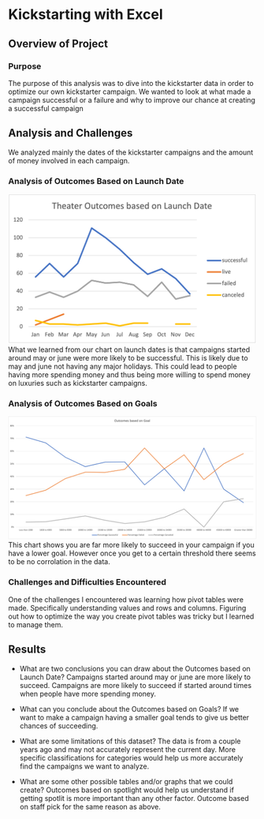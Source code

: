 # Kickstarting with Excel

## Overview of Project

### Purpose
The purpose of this analysis was to dive into the kickstarter data in order to optimize our own kickstarter campaign. We wanted to look at what made a campaign successful or a failure and why to improve our chance at creating a successful campaign

## Analysis and Challenges
We analyzed mainly the dates of the kickstarter campaigns and the amount of money involved in each campaign. 

### Analysis of Outcomes Based on Launch Date
![Chart of outcomes based on launch date](https://github.com/ctabaska/kickstarter-analysis/blob/93f06b649b3e4bda9a0007cb656c67bc1026927a/Theater%20Outcomes%20based%20on%20Launch%20Date.png)
What we learned from our chart on launch dates is that campaigns started around may or june were more likely to be successful. This is likely due to may and june not having any major holidays. This could lead to people having more spending money and thus being more willing to spend money on luxuries such as kickstarter campaigns.

### Analysis of Outcomes Based on Goals
![Chart of outcomes based on goals](https://github.com/ctabaska/kickstarter-analysis/blob/93f06b649b3e4bda9a0007cb656c67bc1026927a/Outcome%20based%20on%20goal.png)
This chart shows you are far more likely to succeed in your campaign if you have a lower goal. However once you get to a certain threshold there seems to be no corrolation in the data. 

### Challenges and Difficulties Encountered
One of the challenges I encountered was learning how pivot tables were made. Specifically understanding values and rows and columns. Figuring out how to optimize the way you create pivot tables was tricky but I learned to manage them.

## Results

- What are two conclusions you can draw about the Outcomes based on Launch Date?
Campaigns started around may or june are more likely to succeed.
Campaigns are more likely to succeed if started around times when people have more spending money.

- What can you conclude about the Outcomes based on Goals?
If we want to make a campaign having a smaller goal tends to give us better chances of succeeding.


- What are some limitations of this dataset?
The data is from a couple years ago and may not accurately represent the current day.
More specific classifications for categories would help us more accurately find the campaigns we want to analyze.

- What are some other possible tables and/or graphs that we could create?
Outcomes based on spotlight would help us understand if getting spotlit is more important than any other factor.
Outcome based on staff pick for the same reason as above.
